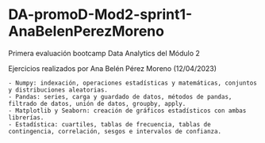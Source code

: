 # DA-promoD-Mod2-sprint1-AnaBelenPerezMoreno

Primera evaluación bootcamp Data Analytics del Módulo 2

Ejercicios realizados por Ana Belén Pérez Moreno (12/04/2023)

    - Numpy: indexación, operaciones estadísticas y matemáticas, conjuntos y distribuciones aleatorias.
    - Pandas: series, carga y guardado de datos, métodos de pandas, filtrado de datos, unión de datos, groupby, apply.
    - Matplotlib y Seaborn: creación de gráficos estadísticos con ambas librerías.
    - Estadística: cuartiles, tablas de frecuencia, tablas de contingencia, correlación, sesgos e intervalos de confianza.
